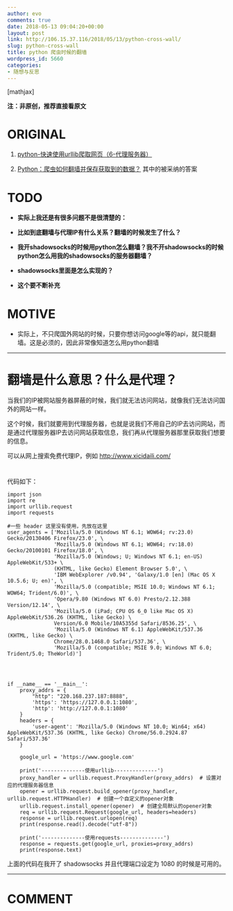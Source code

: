 ```yaml
---
author: evo
comments: true
date: 2018-05-13 09:04:20+00:00
layout: post
link: http://106.15.37.116/2018/05/13/python-cross-wall/
slug: python-cross-wall
title: python 爬虫时候的翻墙
wordpress_id: 5660
categories:
- 随想与反思
---
```


<!-- more -->

[mathjax]

**注：非原创，推荐直接看原文**


# ORIGINAL





 	
  1. [python-快速使用urllib爬取网页（6-代理服务器）](https://blog.csdn.net/qq_38262266/article/details/78883760)

 	
  2. [Python：爬虫如何翻墙并保存获取到的数据？](https://segmentfault.com/q/1010000008986220/a-1020000012102139) 其中的被采纳的答案




# TODO





 	
  * **实际上我还是有很多问题不是很清楚的：**

 	
  * **比如到底翻墙与代理IP有什么关系？翻墙的时候发生了什么？**

 	
  * **我开shadowsocks的时候用python怎么翻墙？我不开shadowsocks的时候python怎么用我的shadowsocks的服务器翻墙？**

 	
  * **shadowsocks里面是怎么实现的？**

 	
  * **这个要不断补充**




# MOTIVE





 	
  * 实际上，不只爬国外网站的时候，只要你想访问google等的api，就只能翻墙。这是必须的，因此非常像知道怎么用python翻墙





* * *






# 




# 翻墙是什么意思？什么是代理？


当我们的IP被网站服务器屏蔽的时候，我们就无法访问网站，就像我们无法访问国外的网站一样。

这个时候，我们就要用到代理服务器，也就是说我们不用自己的IP去访问网站，而是通过代理服务器IP去访问网站获取信息，我们再从代理服务器那里获取我们想要的信息。

可以从网上搜索免费代理IP，例如 http://www.xicidaili.com/


# 




代码如下：

    
    import json
    import re
    import urllib.request
    import requests
    
    #一些 header 这里没有使用，先放在这里
    user_agents = ['Mozilla/5.0 (Windows NT 6.1; WOW64; rv:23.0) Gecko/20130406 Firefox/23.0', \
                   'Mozilla/5.0 (Windows NT 6.1; WOW64; rv:18.0) Gecko/20100101 Firefox/18.0', \
                   'Mozilla/5.0 (Windows; U; Windows NT 6.1; en-US) AppleWebKit/533+ \
                   (KHTML, like Gecko) Element Browser 5.0', \
                   'IBM WebExplorer /v0.94', 'Galaxy/1.0 [en] (Mac OS X 10.5.6; U; en)', \
                   'Mozilla/5.0 (compatible; MSIE 10.0; Windows NT 6.1; WOW64; Trident/6.0)', \
                   'Opera/9.80 (Windows NT 6.0) Presto/2.12.388 Version/12.14', \
                   'Mozilla/5.0 (iPad; CPU OS 6_0 like Mac OS X) AppleWebKit/536.26 (KHTML, like Gecko) \
                   Version/6.0 Mobile/10A5355d Safari/8536.25', \
                   'Mozilla/5.0 (Windows NT 6.1) AppleWebKit/537.36 (KHTML, like Gecko) \
                   Chrome/28.0.1468.0 Safari/537.36', \
                   'Mozilla/5.0 (compatible; MSIE 9.0; Windows NT 6.0; Trident/5.0; TheWorld)']
    
    
    
    
    if __name__ == '__main__':
        proxy_addrs = {
            "http": "220.168.237.187:8888",
            'https': 'https://127.0.0.1:1080',
            'http': 'http://127.0.0.1:1080'
        }
        headers = {
            'user-agent': 'Mozilla/5.0 (Windows NT 10.0; Win64; x64) AppleWebKit/537.36 (KHTML, like Gecko) Chrome/56.0.2924.87 Safari/537.36'
        }
    
        google_url = 'https://www.google.com'
    
        print('--------------使用urllib--------------')
        proxy_handler = urllib.request.ProxyHandler(proxy_addrs)  # 设置对应的代理服务器信息
        opener = urllib.request.build_opener(proxy_handler, urllib.request.HTTPHandler)  # 创建一个自定义的opener对象
        urllib.request.install_opener(opener)  # 创建全局默认的opener对象
        req = urllib.request.Request(google_url, headers=headers)
        response = urllib.request.urlopen(req)
        print(response.read().decode("utf-8"))
    
        print('--------------使用requests--------------')
        response = requests.get(google_url, proxies=proxy_addrs)
        print(response.text)




上面的代码在我开了 shadowsocks 并且代理端口设定为 1080 的时候是可用的。















* * *





# COMMENT



